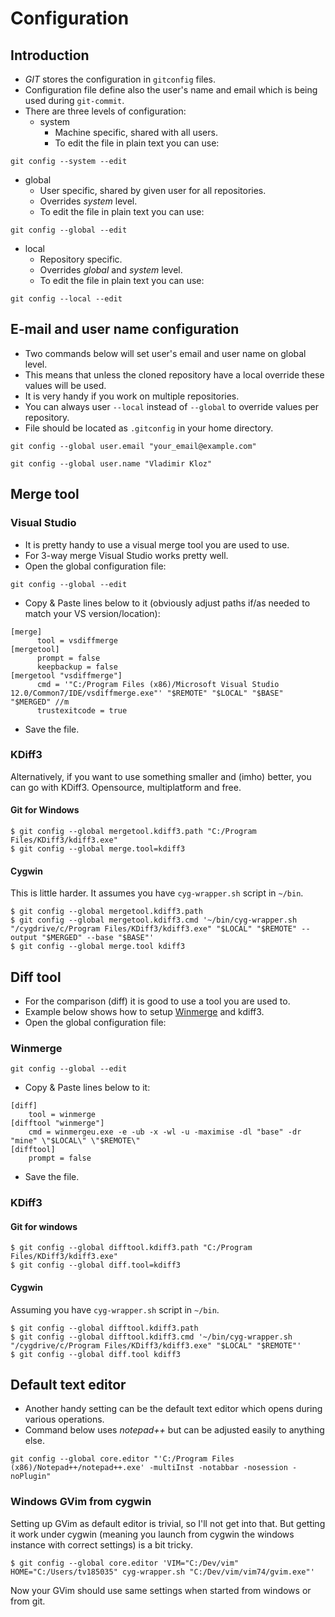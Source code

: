 # Configuration

## Introduction

* _GIT_ stores the configuration in ```gitconfig``` files.
* Configuration file define also the user's name and email which
  is being used during ```git-commit```.
* There are three levels of configuration:
  * system
    * Machine specific, shared with all users.
    * To edit the file in plain text you can use:

```
git config --system --edit
```

  * global
    * User specific, shared by given user for all repositories.
    * Overrides _system_ level.
    * To edit the file in plain text you can use:

```
git config --global --edit
```
  * local
    * Repository specific.
    * Overrides _global_ and _system_ level.
    * To edit the file in plain text you can use:

```
git config --local --edit
```

## E-mail and user name configuration

* Two commands below will set user's email and user name on global level.
* This means that unless the cloned repository have a local override
  these values will be used.
* It is very handy if you work on multiple repositories.
* You can always user ```--local``` instead of ```--global``` to override
  values per repository.
* File should be located as ```.gitconfig``` in your home directory.

```
git config --global user.email "your_email@example.com"
```

```
git config --global user.name "Vladimir Kloz"
```

## Merge tool

### Visual Studio

* It is pretty handy to use a visual merge tool you are used to use.
* For 3-way merge Visual Studio works pretty well.
* Open the global configuration file:

```
git config --global --edit
```

* Copy & Paste lines below to it (obviously adjust paths if/as needed
  to match your VS version/location):

```
[merge]
      tool = vsdiffmerge
[mergetool]
      prompt = false
      keepbackup = false
[mergetool "vsdiffmerge"]
      cmd = '"C:/Program Files (x86)/Microsoft Visual Studio 12.0/Common7/IDE/vsdiffmerge.exe"' "$REMOTE" "$LOCAL" "$BASE" "$MERGED" //m
      trustexitcode = true
```

* Save the file.

### KDiff3

Alternatively, if you want to use something smaller and (imho) better, you can go with KDiff3. Opensource, multiplatform and free.

#### Git for Windows

	$ git config --global mergetool.kdiff3.path "C:/Program Files/KDiff3/kdiff3.exe"
	$ git config --global merge.tool=kdiff3

#### Cygwin

This is little harder. It assumes you have `cyg-wrapper.sh` script in `~/bin`.

	$ git config --global mergetool.kdiff3.path
	$ git config --global mergetool.kdiff3.cmd '~/bin/cyg-wrapper.sh "/cygdrive/c/Program Files/KDiff3/kdiff3.exe" "$LOCAL" "$REMOTE" --output "$MERGED" --base "$BASE"'
	$ git config --global merge.tool kdiff3

## Diff tool

* For the comparison (diff) it is good to use a tool you are used to.
* Example below shows how to setup [Winmerge](http://winmerge.org/downloads/) and kdiff3.
* Open the global configuration file:

### Winmerge

```
git config --global --edit
```

* Copy & Paste lines below to it:

```
[diff]
    tool = winmerge
[difftool "winmerge"]
    cmd = winmergeu.exe -e -ub -x -wl -u -maximise -dl "base" -dr "mine" \"$LOCAL\" \"$REMOTE\"
[difftool]
    prompt = false
```

* Save the file.

### KDiff3

#### Git for windows

    $ git config --global difftool.kdiff3.path "C:/Program Files/KDiff3/kdiff3.exe"
	$ git config --global diff.tool=kdiff3

#### Cygwin

Assuming you have `cyg-wrapper.sh` script in `~/bin`.

	$ git config --global difftool.kdiff3.path
	$ git config --global difftool.kdiff3.cmd '~/bin/cyg-wrapper.sh "/cygdrive/c/Program Files/KDiff3/kdiff3.exe" "$LOCAL" "$REMOTE"'
	$ git config --global diff.tool kdiff3

## Default text editor

* Another handy setting can be the default text editor which opens during
  various operations.
* Command below uses _notepad++_ but can be adjusted easily to anything
  else.

```
git config --global core.editor "'C:/Program Files (x86)/Notepad++/notepad++.exe' -multiInst -notabbar -nosession -noPlugin"
```

### Windows GVim from cygwin

Setting up GVim as default editor is trivial, so I'll not get into that. But getting it work under cygwin (meaning you launch from cygwin the windows instance with correct settings) is a bit tricky.

	$ git config --global core.editor 'VIM="C:/Dev/vim" HOME="C:/Users/tv185035" cyg-wrapper.sh "C:/Dev/vim/vim74/gvim.exe"'

Now your GVim should use same settings when started from windows or from git.
